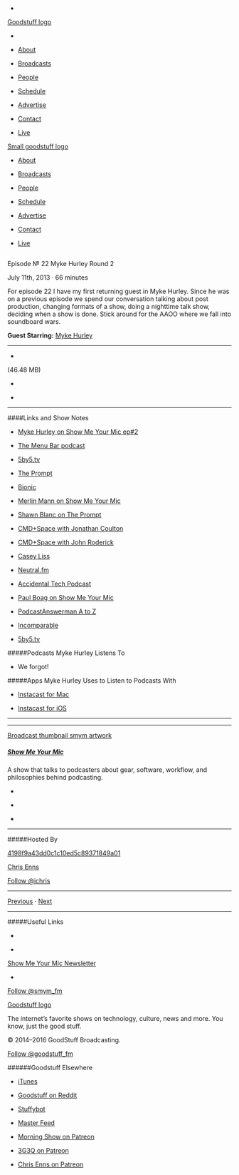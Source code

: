 

-
[Goodstuff logo](http://www.goodstuff.fm/)[](/assets/goodstuff_logo-17c1fe6f378352de5d7345f76152130b.svg)

-


-  [About](/about)

-  [Broadcasts](/broadcasts)

-  [People](/people)

-  [Schedule](/schedule)

-  [Advertise](/advertise)

-  [Contact](/contact)

-  [Live](/live)


[Small goodstuff logo](http://www.goodstuff.fm/)[](/assets/small_goodstuff_logo-bf032e72b9ec41494f4d90905f1ad619.svg)


-  [About](/about)

-  [Broadcasts](/broadcasts)

-  [People](/people)

-  [Schedule](/schedule)

-  [Advertise](/advertise)

-  [Contact](/contact)

-  [Live](/live)


##
Episode № 22
Myke Hurley Round 2


July 11th, 2013
&middot;
66
minutes


For episode 22 I have my first returning guest in Myke Hurley. Since he was on a previous episode we spend our conversation talking about post production, changing formats of a show, doing a nighttime talk show, deciding when a show is done. Stick around for the AAOO where we fall into soundboard wars.


**Guest Starring:**
[Myke Hurley](/people/imyke)


------------------------------


-
[](http://podcasts-1.feedpress.co/10590/smym-22.mp3)(46.48 MB)

-
[](http://twitter.com/intent/tweet?text=Show%20Me%20Your%20Mic%20%E2%84%96%2022%20on%20@goodstuff_fm%20-%20http://goodstuff.fm/smym/22)

-
[](http://www.facebook.com/sharer/sharer.php?u=http://goodstuff.fm/smym/22)


------------------------------


####Links and Show Notes

-  [Myke Hurley on Show Me Your Mic ep#2](http://www.ssktn.com/smym/myke-hurley/)

-  [The Menu Bar podcast](http://themenubar.net)

-  [5by5.tv](http://5by5.tv)

-  [The Prompt](http://5by5.tv/prompt)

-  [Bionic](http://5by5.tv/bionic/50)

-  [Merlin Mann on Show Me Your Mic](http://www.ssktn.com/smym/merlin-mann/)

-  [Shawn Blanc on The Prompt](http://5by5.tv/prompt/4)

-  [CMD+Space with Jonathan Coulton](http://5by5.tv/cmdspace/39)

-  [CMD+Space with John Roderick](http://5by5.tv/cmdspace/28)

-  [Casey Liss](https://twitter.com/caseyliss)

-  [Neutral.fm](http://neutral.fm)

-  [Accidental Tech Podcast](http://atp.fm)

-  [Paul Boag on Show Me Your Mic](http://www.ssktn.com/smym/paul-boag/)

-  [PodcastAnswerman A to Z](http://podcastanswerman.com/atoz)

-  [Incomparable](http://5by5.tv/incomparable)

-  [5by5.tv](http://5by5.tv/)


#####Podcasts Myke Hurley Listens To


- We forgot!


#####Apps Myke Hurley Uses to Listen to Podcasts With


-  [Instacast for Mac](https://itunes.apple.com/ca/app/instacast/id733258666?mt=12&uo=4&at=10l4Ki)

-  [Instacast for iOS](https://itunes.apple.com/ca/app/instacast-4-podcast-client/id577056377?mt=8&uo=4&at=10l4Ki)


------------------------------


------------------------------


[Broadcast thumbnail smym artwork](/smym)[](https://goodstuffs3.s3.amazonaws.com/uploads/broadcast/image/18/broadcast_thumbnail_smym_artwork.png)

##### [Show Me Your Mic](/smym)


A show that talks to podcasters about gear, software, workflow, and philosophies behind podcasting.

-
[](https://geo.itunes.apple.com/ca/podcast/show-me-your-mic/id602836998?mt=2&at=10l4Ki)

-
[](http://feeds.goodstuff.fm/smym)

-
[](mailto:chris+smym@goodstuff.fm?cc=sponsorship%40goodstuff.fm&subject=%5BGoodStuff%20FM%5D%20Sponsorship%20Inquiry%20for%20Show%20Me%20Your%20Mic)


------------------------------


#####Hosted By


[4198f9a43dd0c1c10ed5c89371849a01](/people/chris-enns)[](http://gravatar.com/avatar/4198f9a43dd0c1c10ed5c89371849a01.png?s=300&r=pg)

[Chris Enns](/people/chris-enns)


[Follow @ichris](https://twitter.com/ichris)


------------------------------


[Previous](/smym/21)
&middot;
[Next](/smym/23)


------------------------------


#####Useful Links

-
[](mailto:chris+smym@goodstuff.fm?subject=%5BGoodstuff%20FM%5D%20Feedback%20for%20Show%20Me%20Your%20Mic)

-
[Show Me Your Mic Newsletter](http://www.goodstuff.fm/smym/newsletter)


-
[Follow @smym_fm](https://twitter.com/smym_fm)


[Goodstuff logo](http://www.goodstuff.fm/)[](/assets/goodstuff_logo-17c1fe6f378352de5d7345f76152130b.svg)


The internet’s favorite shows on technology, culture, news and more. You know, just the good stuff.


&copy; 2014&ndash;2016 GoodStuff Broadcasting.

[Follow @goodstuff_fm](https://twitter.com/goodstufffm)


######Goodstuff Elsewhere

-  [iTunes](https://itunes.apple.com/us/artist/goodstuff-fm/id843385597?mt=2)

-  [Goodstuff on Reddit](https://www.reddit.com/r/Goodstuff_fm/)

-  [Stuffybot](http://stuffybot.goodstuff.fm)

-  [Master Feed](/master/feed)

-  [Morning Show on Patreon](https://www.patreon.com/morningshow)

-  [3G3Q on Patreon](https://www.patreon.com/3g3q)

-  [Chris Enns on Patreon](https://www.patreon.com/ichris)
